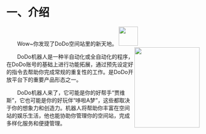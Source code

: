 # 一、介绍

&emsp;&emsp;Wow~你发现了DoDo空间站里的新天地。
<img src="https://img.imdodo.com/upload/cdn/1001AD84F00738E3526442F21183D74C_1642749767970.png" width="50" height="50" />
<img style="float:right" src="https://img.imdodo.com/upload/cdn/4F665797A56725EC584FFC312E6A751C_1642748845674.png" width="170" height="210" />

&emsp;&emsp;DoDo机器人是一种半自动化或全自动化的程序，在DoDo账号的基础上进行功能拓展，通过预先设定好的指令去帮助你完成常规的重复性的工作。是DoDo开放平台下的重要产品形态之一。

&emsp;&emsp;DoDo机器人来了，它可能是你的好帮手“贾维斯”，它也可能是你的好玩伴“哆啦A梦”，这些都取决于你的想象力和创造力。机器人将帮助你丰富在空间站的娱乐生活，他也能协助你管理你的空间站，完成多样化服务和便捷管理。
